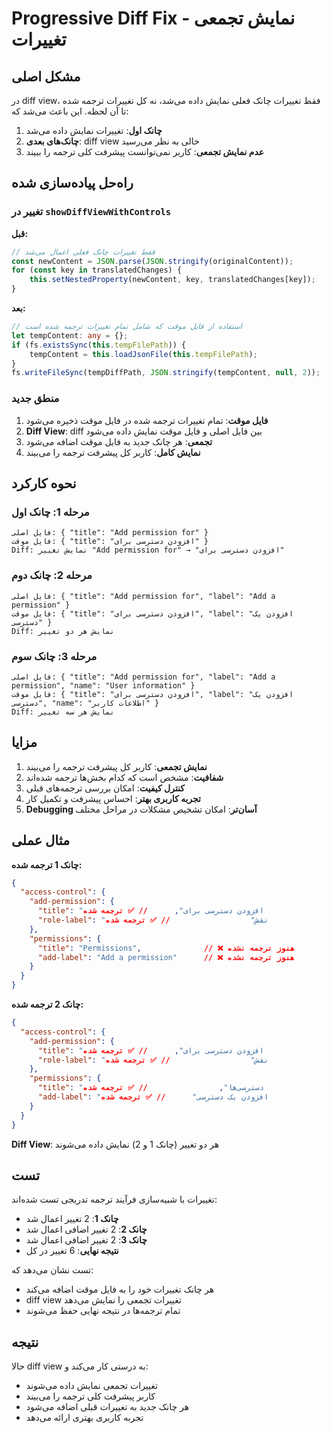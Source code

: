 # Progressive Diff Fix - نمایش تجمعی تغییرات

## مشکل اصلی

در diff view، فقط تغییرات چانک فعلی نمایش داده می‌شد، نه کل تغییرات ترجمه شده تا آن لحظه. این باعث می‌شد که:

1. **چانک اول**: تغییرات نمایش داده می‌شد
2. **چانک‌های بعدی**: diff view خالی به نظر می‌رسید
3. **عدم نمایش تجمعی**: کاربر نمی‌توانست پیشرفت کلی ترجمه را ببیند

## راه‌حل پیاده‌سازی شده

### تغییر در `showDiffViewWithControls`

**قبل:**
```typescript
// فقط تغییرات چانک فعلی اعمال می‌شد
const newContent = JSON.parse(JSON.stringify(originalContent));
for (const key in translatedChanges) {
    this.setNestedProperty(newContent, key, translatedChanges[key]);
}
```

**بعد:**
```typescript
// استفاده از فایل موقت که شامل تمام تغییرات ترجمه شده است
let tempContent: any = {};
if (fs.existsSync(this.tempFilePath)) {
    tempContent = this.loadJsonFile(this.tempFilePath);
}
fs.writeFileSync(tempDiffPath, JSON.stringify(tempContent, null, 2));
```

### منطق جدید

1. **فایل موقت**: تمام تغییرات ترجمه شده در فایل موقت ذخیره می‌شود
2. **Diff View**: diff بین فایل اصلی و فایل موقت نمایش داده می‌شود
3. **تجمعی**: هر چانک جدید به فایل موقت اضافه می‌شود
4. **نمایش کامل**: کاربر کل پیشرفت ترجمه را می‌بیند

## نحوه کارکرد

### مرحله 1: چانک اول
```
فایل اصلی: { "title": "Add permission for" }
فایل موقت: { "title": "افزودن دسترسی برای" }
Diff: نمایش تغییر "Add permission for" → "افزودن دسترسی برای"
```

### مرحله 2: چانک دوم
```
فایل اصلی: { "title": "Add permission for", "label": "Add a permission" }
فایل موقت: { "title": "افزودن دسترسی برای", "label": "افزودن یک دسترسی" }
Diff: نمایش هر دو تغییر
```

### مرحله 3: چانک سوم
```
فایل اصلی: { "title": "Add permission for", "label": "Add a permission", "name": "User information" }
فایل موقت: { "title": "افزودن دسترسی برای", "label": "افزودن یک دسترسی", "name": "اطلاعات کاربر" }
Diff: نمایش هر سه تغییر
```

## مزایا

1. **نمایش تجمعی**: کاربر کل پیشرفت ترجمه را می‌بیند
2. **شفافیت**: مشخص است که کدام بخش‌ها ترجمه شده‌اند
3. **کنترل کیفیت**: امکان بررسی ترجمه‌های قبلی
4. **تجربه کاربری بهتر**: احساس پیشرفت و تکمیل کار
5. **Debugging آسان‌تر**: امکان تشخیص مشکلات در مراحل مختلف

## مثال عملی

**چانک 1 ترجمه شده:**
```json
{
  "access-control": {
    "add-permission": {
      "title": "افزودن دسترسی برای",      // ✅ ترجمه شده
      "role-label": "نقش"                  // ✅ ترجمه شده
    },
    "permissions": {
      "title": "Permissions",              // ❌ هنوز ترجمه نشده
      "add-label": "Add a permission"      // ❌ هنوز ترجمه نشده
    }
  }
}
```

**چانک 2 ترجمه شده:**
```json
{
  "access-control": {
    "add-permission": {
      "title": "افزودن دسترسی برای",      // ✅ ترجمه شده
      "role-label": "نقش"                  // ✅ ترجمه شده
    },
    "permissions": {
      "title": "دسترسی‌ها",                // ✅ ترجمه شده
      "add-label": "افزودن یک دسترسی"      // ✅ ترجمه شده
    }
  }
}
```

**Diff View**: هر دو تغییر (چانک 1 و 2) نمایش داده می‌شوند

## تست

تغییرات با شبیه‌سازی فرآیند ترجمه تدریجی تست شده‌اند:

- **چانک 1**: 2 تغییر اعمال شد
- **چانک 2**: 2 تغییر اضافی اعمال شد  
- **چانک 3**: 2 تغییر اضافی اعمال شد
- **نتیجه نهایی**: 6 تغییر در کل

تست نشان می‌دهد که:
- هر چانک تغییرات خود را به فایل موقت اضافه می‌کند
- diff view تغییرات تجمعی را نمایش می‌دهد
- تمام ترجمه‌ها در نتیجه نهایی حفظ می‌شوند

## نتیجه

حالا diff view به درستی کار می‌کند و:
- تغییرات تجمعی نمایش داده می‌شوند
- کاربر پیشرفت کلی ترجمه را می‌بیند
- هر چانک جدید به تغییرات قبلی اضافه می‌شود
- تجربه کاربری بهتری ارائه می‌دهد 